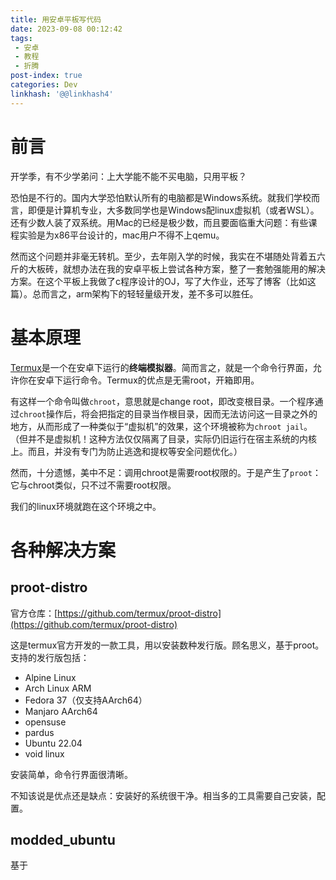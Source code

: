 ```yaml
---
title: 用安卓平板写代码
date: 2023-09-08 00:12:42
tags: 
 - 安卓
 - 教程
 - 折腾
post-index: true
categories: Dev
linkhash: '@@linkhash4'
---
```

# 前言

开学季，有不少学弟问：上大学能不能不买电脑，只用平板？

恐怕是不行的。国内大学恐怕默认所有的电脑都是Windows系统。就我们学校而言，即便是计算机专业，大多数同学也是Windows配linux虚拟机（或者WSL）。还有少数人装了双系统。用Mac的已经是极少数，而且要面临重大问题：有些课程实验是为x86平台设计的，mac用户不得不上qemu。

然而这个问题并非毫无转机。至少，去年刚入学的时候，我实在不堪随处背着五六斤的大板砖，就想办法在我的安卓平板上尝试各种方案，整了一套勉强能用的解决方案。在这个平板上我做了c程序设计的OJ，写了大作业，还写了博客（比如这篇）。总而言之，arm架构下的轻轻量级开发，差不多可以胜任。

# 基本原理

[Termux](https://termux.dev)是一个在安卓下运行的**终端模拟器**。简而言之，就是一个命令行界面，允许你在安卓下运行命令。Termux的优点是无需root，开箱即用。

有这样一个命令叫做`chroot`，意思就是change root，即改变根目录。一个程序通过`chroot`操作后，将会把指定的目录当作根目录，因而无法访问这一目录之外的地方，从而形成了一种类似于“虚拟机”的效果，这个环境被称为`chroot jail`。（但并不是虚拟机！这种方法仅仅隔离了目录，实际仍旧运行在宿主系统的内核上。而且，并没有专门为防止逃逸和提权等安全问题优化。）

然而，十分遗憾，美中不足：调用chroot是需要root权限的。于是产生了`proot`：它与chroot类似，只不过不需要root权限。

我们的linux环境就跑在这个环境之中。

# 各种解决方案 

## proot-distro 

官方仓库：[https://github.com/termux/proot-distro](https://github.com/termux/proot-distro)

这是termux官方开发的一款工具，用以安装数种发行版。顾名思义，基于proot。支持的发行版包括：

 - Alpine Linux
 - Arch Linux ARM
 - Fedora 37（仅支持AArch64）
 - Manjaro AArch64
 - opensuse
 - pardus
 - Ubuntu 22.04
 - void linux

安装简单，命令行界面很清晰。

不知该说是优点还是缺点：安装好的系统很干净。相当多的工具需要自己安装，配置。

## modded_ubuntu

基于